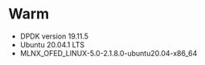 # Warm

 * DPDK version 19.11.5
 * Ubuntu 20.04.1 LTS
 * MLNX_OFED_LINUX-5.0-2.1.8.0-ubuntu20.04-x86_64